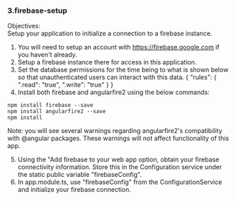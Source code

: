 ### 3.firebase-setup

Objectives:  
Setup your application to initialize a connection to a firebase instance.

1. You will need to setup an account with https://firebase.google.com if you haven't already.
2. Setup a firebase instance there for access in this application.
3. Set the database permissions for the time being to what is shown below so that unauthenticated users can interact with this data.
{
  "rules": {
    ".read": "true",
    ".write": "true"
  }
}
4. Install both firebase and angularfire2 using the below commands:
```
npm install firebase --save
npm install angularfire2 --save
npm install
```
Note: you will see several warnings regarding angularfire2's compatibility with @angular packages.  These warnings will not affect functionality of this app.

5. Using the "Add firebase to your web app option, obtain your firebase connectivity information.  Store this in the Configuration service under the static public variable "firebaseConfig".
6. In app.module.ts, use "firebaseConfig" from the ConfigurationService and initialize your firebase connection.

